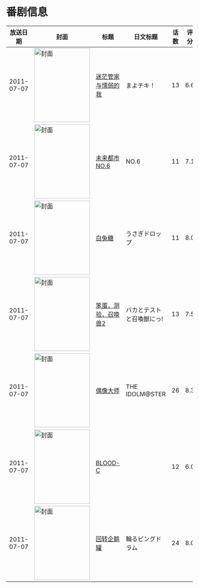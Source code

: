 # 番剧信息

|放送日期|封面|标题|日文标题|话数|评分|评分人数|
|---|---|---|---|---|---|---|
|2011-07-07|<img src="https://lain.bgm.tv/pic/cover/c/03/da/10459_HH35c.jpg" alt="封面" style="width:150px;height:200px;object-fit:cover;">|[迷茫管家与懦弱的我](https://bangumi.tv/subject/10459)|まよチキ！|13|6.6|5091人评分|
|2011-07-07|<img src="https://lain.bgm.tv/pic/cover/c/98/3c/10842_KT5z4.jpg" alt="封面" style="width:150px;height:200px;object-fit:cover;">|[未来都市NO.6](https://bangumi.tv/subject/10842)|NO.6|11|7.1|4230人评分|
|2011-07-07|<img src="https://lain.bgm.tv/pic/cover/c/75/96/10843_qlh5G.jpg" alt="封面" style="width:150px;height:200px;object-fit:cover;">|[白兔糖](https://bangumi.tv/subject/10843)|うさぎドロップ|11|8.0|7746人评分|
|2011-07-07|<img src="https://lain.bgm.tv/pic/cover/c/7e/8d/11145_a5loB.jpg" alt="封面" style="width:150px;height:200px;object-fit:cover;">|[笨蛋，测验，召唤兽2](https://bangumi.tv/subject/11145)|バカとテストと召喚獣にっ!|13|7.5|9297人评分|
|2011-07-07|<img src="https://lain.bgm.tv/pic/cover/c/a8/6a/11577_5U5G1.jpg" alt="封面" style="width:150px;height:200px;object-fit:cover;">|[偶像大师](https://bangumi.tv/subject/11577)|THE IDOLM@STER|26|8.3|7137人评分|
|2011-07-07|<img src="https://lain.bgm.tv/pic/cover/c/76/fb/14427_w47ht.jpg" alt="封面" style="width:150px;height:200px;object-fit:cover;">|[BLOOD-C](https://bangumi.tv/subject/14427)||12|6.0|2916人评分|
|2011-07-07|<img src="https://lain.bgm.tv/pic/cover/c/92/f6/18624_ZFj5M.jpg" alt="封面" style="width:150px;height:200px;object-fit:cover;">|[回转企鹅罐](https://bangumi.tv/subject/18624)|輪るピングドラム|24|8.0|10180人评分|
